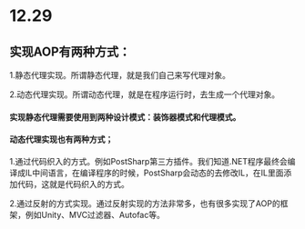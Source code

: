 # 12.29

## 实现AOP有两种方式：

1.静态代理实现。所谓静态代理，就是我们自己来写代理对象。

2.动态代理实现。所谓动态代理，就是在程序运行时，去生成一个代理对象。

#### 实现静态代理需要使用到两种设计模式：装饰器模式和代理模式。

#### 动态代理实现也有两种方式；

1.通过代码织入的方式。例如PostSharp第三方插件。我们知道.NET程序最终会编译成IL中间语言，在编译程序的时候，PostSharp会动态的去修改IL，在IL里面添加代码，这就是代码织入的方式。

2.通过反射的方式实现。通过反射实现的方法非常多，也有很多实现了AOP的框架，例如Unity、MVC过滤器、Autofac等。